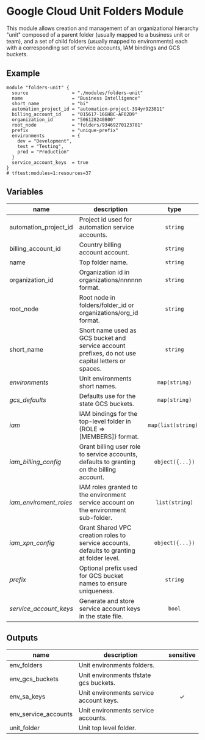 # Google Cloud Unit Folders Module

This module allows creation and management of an organizational hierarchy "unit" composed of a parent folder (usually mapped to a business unit or team), and a set of child folders (usually mapped to environments) each with a corresponding set of service accounts, IAM bindings and GCS buckets.

## Example

```hcl
module "folders-unit" {
  source                = "./modules/folders-unit"
  name                  = "Business Intelligence"
  short_name            = "bi"
  automation_project_id = "automation-project-394yr923811"
  billing_account_id    = "015617-16GHBC-AF02D9"
  organization_id       = "506128240800"
  root_node             = "folders/93469270123701"
  prefix                = "unique-prefix"
  environments          = {
    dev = "Development",
    test = "Testing",
    prod = "Production"
  }
  service_account_keys  = true
}
# tftest:modules=1:resources=37
```

<!-- BEGIN TFDOC -->
## Variables

| name | description | type | required | default |
|---|---|:---: |:---:|:---:|
| automation_project_id | Project id used for automation service accounts. | <code title="">string</code> | ✓ |  |
| billing_account_id | Country billing account account. | <code title="">string</code> | ✓ |  |
| name | Top folder name. | <code title="">string</code> | ✓ |  |
| organization_id | Organization id in organizations/nnnnnn format. | <code title="">string</code> | ✓ |  |
| root_node | Root node in folders/folder_id or organizations/org_id format. | <code title="">string</code> | ✓ |  |
| short_name | Short name used as GCS bucket and service account prefixes, do not use capital letters or spaces. | <code title="">string</code> | ✓ |  |
| *environments* | Unit environments short names. | <code title="map&#40;string&#41;">map(string)</code> |  | <code title="&#123;&#10;non-prod &#61; &#34;Non production&#34;&#10;prod     &#61; &#34;Production&#34;&#10;&#125;">...</code> |
| *gcs_defaults* | Defaults use for the state GCS buckets. | <code title="map&#40;string&#41;">map(string)</code> |  | <code title="&#123;&#10;location      &#61; &#34;EU&#34;&#10;storage_class &#61; &#34;MULTI_REGIONAL&#34;&#10;&#125;">...</code> |
| *iam* | IAM bindings for the top-level folder in {ROLE => [MEMBERS]} format. | <code title="map&#40;list&#40;string&#41;&#41;">map(list(string))</code> |  | <code title="">{}</code> |
| *iam_billing_config* | Grant billing user role to service accounts, defaults to granting on the billing account. | <code title="object&#40;&#123;&#10;grant      &#61; bool&#10;target_org &#61; bool&#10;&#125;&#41;">object({...})</code> |  | <code title="&#123;&#10;grant      &#61; true&#10;target_org &#61; false&#10;&#125;">...</code> |
| *iam_enviroment_roles* | IAM roles granted to the environment service account on the environment sub-folder. | <code title="list&#40;string&#41;">list(string)</code> |  | <code title="&#91;&#10;&#34;roles&#47;compute.networkAdmin&#34;,&#10;&#34;roles&#47;owner&#34;,&#10;&#34;roles&#47;resourcemanager.folderAdmin&#34;,&#10;&#34;roles&#47;resourcemanager.projectCreator&#34;,&#10;&#93;">...</code> |
| *iam_xpn_config* | Grant Shared VPC creation roles to service accounts, defaults to granting at folder level. | <code title="object&#40;&#123;&#10;grant      &#61; bool&#10;target_org &#61; bool&#10;&#125;&#41;">object({...})</code> |  | <code title="&#123;&#10;grant      &#61; true&#10;target_org &#61; false&#10;&#125;">...</code> |
| *prefix* | Optional prefix used for GCS bucket names to ensure uniqueness. | <code title="">string</code> |  | <code title="">null</code> |
| *service_account_keys* | Generate and store service account keys in the state file. | <code title="">bool</code> |  | <code title="">false</code> |

## Outputs

| name | description | sensitive |
|---|---|:---:|
| env_folders | Unit environments folders. |  |
| env_gcs_buckets | Unit environments tfstate gcs buckets. |  |
| env_sa_keys | Unit environments service account keys. | ✓ |
| env_service_accounts | Unit environments service accounts. |  |
| unit_folder | Unit top level folder. |  |
<!-- END TFDOC -->
